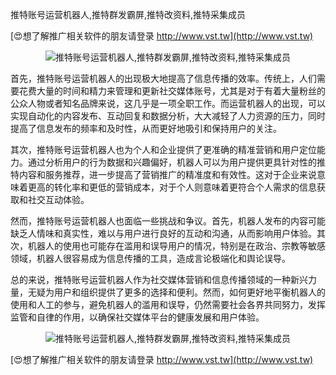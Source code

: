 推特账号运营机器人,推特群发霸屏,推特改资料,推特采集成员

[😍想了解推广相关软件的朋友请登录 http://www.vst.tw](http://www.vst.tw)

 <center><img src="https://vst.tw/MP4/tuiguang/png/2.png" alt="推特账号运营机器人,推特群发霸屏,推特改资料,推特采集成员"></center>

首先，推特账号运营机器人的出现极大地提高了信息传播的效率。传统上，人们需要花费大量的时间和精力来管理和更新社交媒体账号，尤其是对于有着大量粉丝的公众人物或者知名品牌来说，这几乎是一项全职工作。而运营机器人的出现，可以实现自动化的内容发布、互动回复和数据分析，大大减轻了人力资源的压力，同时提高了信息发布的频率和及时性，从而更好地吸引和保持用户的关注。

其次，推特账号运营机器人也为个人和企业提供了更准确的精准营销和用户定位能力。通过分析用户的行为数据和兴趣偏好，机器人可以为用户提供更具针对性的推特内容和服务推荐，进一步提高了营销推广的精准度和有效性。这对于企业来说意味着更高的转化率和更低的营销成本，对于个人则意味着更符合个人需求的信息获取和社交互动体验。

然而，推特账号运营机器人也面临一些挑战和争议。首先，机器人发布的内容可能缺乏人情味和真实性，难以与用户进行良好的互动和沟通，从而影响用户体验。其次，机器人的使用也可能存在滥用和误导用户的情况，特别是在政治、宗教等敏感领域，机器人很容易成为信息传播的工具，造成言论极端化和舆论误导。

总的来说，推特账号运营机器人作为社交媒体营销和信息传播领域的一种新兴力量，无疑为用户和组织提供了更多的选择和便利。然而，如何更好地平衡机器人的使用和人工的参与，避免机器人的滥用和误导，仍然需要社会各界共同努力，发挥监管和自律的作用，以确保社交媒体平台的健康发展和用户体验。

 <center><img src="https://vst.tw/MP4/tuiguang/png/4.png" alt="推特账号运营机器人,推特群发霸屏,推特改资料,推特采集成员"></center>

[😍想了解推广相关软件的朋友请登录 http://www.vst.tw](http://www.vst.tw)



